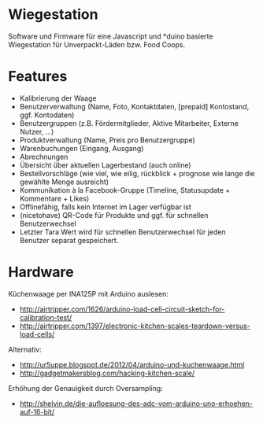 # Wiegestation
Software und Firmware für eine Javascript und *duino basierte Wiegestation für Unverpackt-Läden bzw. Food Coops.

# Features
* Kalibrierung der Waage
* Benutzerverwaltung (Name, Foto, Kontaktdaten, [prepaid] Kontostand, ggf. Kontodaten)
* Benutzergruppen (z.B. Fördermitglieder, Aktive Mitarbeiter, Externe Nutzer, ...)
* Produktverwaltung (Name, Preis pro Benutzergruppe)
* Warenbuchungen (Eingang, Ausgang)
* Abrechnungen
* Übersicht über aktuellen Lagerbestand (auch online)
* Bestellvorschläge (wie viel, wie eilig, rückblick + prognose wie lange die gewählte Menge ausreicht)
* Kommunikation à la Facebook-Gruppe (Timeline, Statusupdate + Kommentare + Likes)
* Offlinefähig, falls kein Internet im Lager verfügbar ist
* (nicetohave) QR-Code für Produkte und ggf. für schnellen Benutzerwechsel
* Letzter Tara Wert wird für schnellen Benutzerwechsel für jeden Benutzer separat gespeichert.

# Hardware
Küchenwaage per INA125P mit Arduino auslesen:
* http://airtripper.com/1626/arduino-load-cell-circuit-sketch-for-calibration-test/
* http://airtripper.com/1397/electronic-kitchen-scales-teardown-versus-load-cells/

Alternativ:
* http://ur5uppe.blogspot.de/2012/04/arduino-und-kuchenwaage.html
* http://gadgetmakersblog.com/hacking-kitchen-scale/

Erhöhung der Genauigkeit durch Oversampling:
* http://shelvin.de/die-aufloesung-des-adc-vom-arduino-uno-erhoehen-auf-16-bit/

